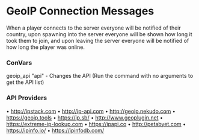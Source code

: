 # GeoIP Connection Messages

When a player connects to the server everyone will be notified of their country, upon spawning into the server everyone will be shown how long it took them to join, and upon leaving the server everyone will be notified of how long the player was online.

### ConVars
geoip_api "api" - Changes the API (Run the command with no arguments to get the API list)

### API Providers
• http://ipstack.com
• http://ip-api.com
• http://geoip.nekudo.com
• https://geoip.tools
• https://ip.sb/
• http://www.geoplugin.net
• https://extreme-ip-lookup.com
• https://ipapi.co
• http://petabyet.com
• https://ipinfo.io/
• https://ipinfodb.com/

